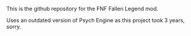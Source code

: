 This is the github repository for the FNF Fallen Legend mod.

Uses an outdated version of Psych Engine as this project took 3 years, sorry.